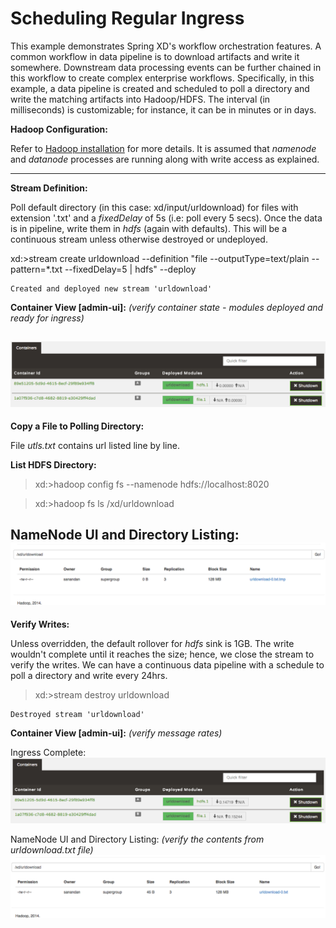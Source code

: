 Scheduling Regular Ingress
==========================

This example demonstrates Spring XD's workflow orchestration features. A common workflow in data pipeline is to download artifacts and write it somewhere. Downstream data processing events can be further chained in this workflow to create complex enterprise workflows. Specifically, in this example, a data pipeline is created and scheduled to poll a directory and write the matching artifacts into Hadoop/HDFS. The interval (in milliseconds) is customizable; for instance, it can be in minutes or in days.      

**Hadoop Configuration:**

Refer to [Hadoop installation](https://github.com/spring-projects/spring-xd/wiki/Hadoop-Installation) for more details. It is assumed that _namenode_ and _datanode_ processes are running along with write access as explained.

---

**Stream Definition:**

Poll default directory (in this case: xd/input/urldownload) for files with extension '.txt' and a _fixedDelay_ of 5s (i.e: poll every 5 secs). Once the data is in pipeline, write them in _hdfs_ (again with defaults). This will be a continuous stream unless otherwise destroyed or undeployed.  

xd:>stream create urldownload --definition "file --outputType=text/plain --pattern=*.txt --fixedDelay=5 | hdfs" --deploy

```
Created and deployed new stream 'urldownload'
```

**Container View [admin-ui]:** _(verify container state - modules deployed and ready for ingress)_

![Ingress Ready](/regular-ingress/resources/file-hdfs-ready.png)
---

**Copy a File to Polling Directory:** 

File _utls.txt_ contains url listed line by line. 

**List HDFS Directory:** 

>xd:>hadoop config fs --namenode hdfs://localhost:8020


>xd:>hadoop fs ls /xd/urldownload

NameNode UI and Directory Listing:
![DIR Listing](/regular-ingress/resources/temp-stage.png)
---

**Verify Writes:** 

Unless overridden, the default rollover for _hdfs_ sink is 1GB. The write wouldn't complete until it reaches the size; hence, we close the stream to verify the writes. We can have a continuous data pipeline with a schedule to poll a directory and write every 24hrs.  

> xd:>stream destroy urldownload

```
Destroyed stream 'urldownload'
```

**Container View [admin-ui]:** _(verify message rates)_

Ingress Complete:
![Complete](/regular-ingress/resources/ingress-complete.png)

NameNode UI and Directory Listing: _(verify the contents from urldownload.txt file)_
![Ingress Complete](/regular-ingress/resources/file-hdfs-complete.png)






